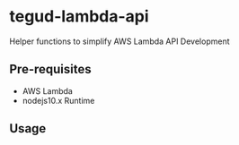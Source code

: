 # tegud-lambda-api

Helper functions to simplify AWS Lambda API Development

## Pre-requisites

- AWS Lambda
- nodejs10.x Runtime

## Usage
